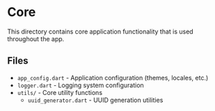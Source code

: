# Core

This directory contains core application functionality that is used throughout the app.

## Files

- `app_config.dart` - Application configuration (themes, locales, etc.)
- `logger.dart` - Logging system configuration
- `utils/` - Core utility functions
  - `uuid_generator.dart` - UUID generation utilities
